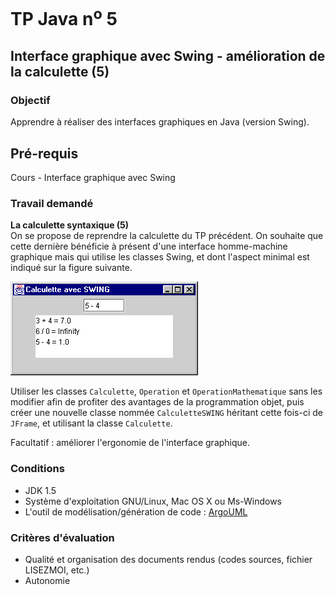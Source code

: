 # TP Java n<sup>o</sup> 5

## Interface graphique avec Swing - amélioration de la calculette (5)

### Objectif
Apprendre à réaliser des interfaces graphiques en Java (version Swing).

## Pré-requis
Cours - Interface graphique avec Swing

### Travail demandé
**La calculette syntaxique (5)**  
On se propose de reprendre la calculette du TP précédent. On souhaite que cette dernière bénéficie à présent d'une interface homme-machine graphique mais qui utilise les classes Swing, et dont l'aspect minimal est indiqué sur la figure suivante.

![IHM](tp05/calculette.png)

Utiliser les classes `Calculette`, `Operation` et `OperationMathematique` sans les modifier afin de profiter des avantages de la programmation objet, puis créer une nouvelle classe nommée `CalculetteSWING` héritant cette fois-ci de `JFrame`, et utilisant la classe `Calculette`.

Facultatif : améliorer l'ergonomie de l'interface graphique.

### Conditions
*   JDK 1.5
*   Système d'exploitation GNU/Linux, Mac OS X ou Ms-Windows
*   L'outil de modélisation/génération de code : [ArgoUML](http://argouml-fr.tigris.org/)

### Critères d'évaluation
*   Qualité et organisation des documents rendus (codes sources, fichier LISEZMOI, etc.)
*   Autonomie
